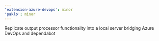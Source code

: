 ```yaml
---
'extension-azure-devops': minor
'paklo': minor
---
```


Replicate output processor functionality into a local server bridging Azure DevOps and dependabot
